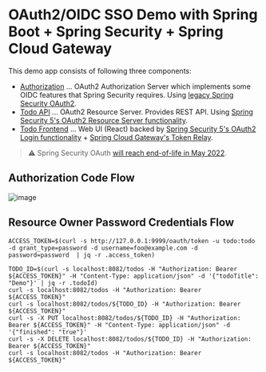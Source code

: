 # OAuth2/OIDC SSO Demo with Spring Boot + Spring Security + Spring Cloud Gateway

This demo app consists of following three components:

* [Authorization](authorization) ... OAuth2 Authorization Server which implements some OIDC features that Spring Security requires. Using [legacy Spring Security OAuth2](https://docs.spring.io/spring-security-oauth2-boot/docs/2.3.x-SNAPSHOT/reference/html5/).
* [Todo API](todo-api) ... OAuth2 Resource Server. Provides REST API. Using [Spring Security 5's OAuth2 Resource Server functionality](https://docs.spring.io/spring-security/site/docs/5.3.2.RELEASE/reference/html5/#oauth2resourceserver).
* [Todo Frontend](todo-frontend) ... Web UI (React) backed by [Spring Security 5's OAuth2 Login functionality](https://docs.spring.io/spring-security/site/docs/5.3.2.RELEASE/reference/html5/#oauth2login) + [Spring Cloud Gateway's Token Relay](https://cloud.spring.io/spring-cloud-security/reference/html/#_client_token_relay_in_spring_cloud_gateway). 

> ⚠️ Spring Security OAuth [will reach end-of-life in May 2022](https://spring.io/blog/2020/05/07/end-of-life-for-spring-security-oauth).

## Authorization Code Flow

![image](https://user-images.githubusercontent.com/106908/82171880-78de2f00-9903-11ea-9302-a30b85bed3db.png)

## Resource Owner Password Credentials Flow

```
ACCESS_TOKEN=$(curl -s http://127.0.0.1:9999/oauth/token -u todo:todo -d grant_type=password -d username=foo@example.com -d password=password  | jq -r .access_token)

TODO_ID=$(curl -s localhost:8082/todos -H "Authorization: Bearer ${ACCESS_TOKEN}" -H "Content-Type: application/json" -d '{"todoTitle": "Demo"}' | jq -r .todoId)
curl -s localhost:8082/todos -H "Authorization: Bearer ${ACCESS_TOKEN}"
curl -s localhost:8082/todos/${TODO_ID} -H "Authorization: Bearer ${ACCESS_TOKEN}"
curl -s -X PUT localhost:8082/todos/${TODO_ID} -H "Authorization: Bearer ${ACCESS_TOKEN}" -H "Content-Type: application/json" -d '{"finished": "true"}'
curl -s -X DELETE localhost:8082/todos/${TODO_ID} -H "Authorization: Bearer ${ACCESS_TOKEN}"
curl -s localhost:8082/todos -H "Authorization: Bearer ${ACCESS_TOKEN}"
```